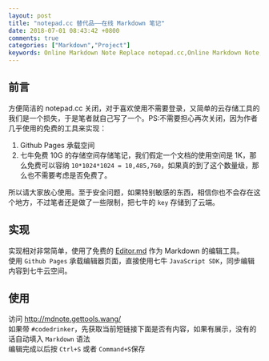 ```yaml
---
layout: post
title: "notepad.cc 替代品——在线 Markdown 笔记"
date: 2018-07-01 08:43:42 +0800
comments: true
categories: ["Markdown","Project"]
keywords: Online Markdown Note Replace notepad.cc,Online Markdown Note,在线 Markdown 笔记
---
```


## 前言
方便简洁的 notepad.cc 关闭，对于喜欢使用不需要登录，又简单的云存储工具的我们是一个损失，于是笔者就自己写了一个。PS:不需要担心再次关闭，因为作者几乎使用的免费的工具来实现：  
1. Github Pages 承载空间  
2. 七牛免费 10G 的存储空间存储笔记，我们假定一个文档的使用空间是 1K，那么免费可以容纳 `10*1024*1024 = 10,485,760`，如果真的到了这个数量级，那么也不需要考虑是否免费了。  

所以请大家放心使用。至于安全问题，如果特别敏感的东西，相信你也不会存在这个地方，不过笔者还是做了一些限制，把七牛的 `key` 存储到了云端。  
<!-- more -->

## 实现 
实现相对非常简单，使用了免费的 [Editor.md](https://gitee.com/pandao/editor.md) 作为 Markdown 的编辑工具。    
使用 `Github Pages` 承载编辑器页面，直接使用七牛 `JavaScript SDK`，同步编辑内容到七牛云空间。  

## 使用
访问 http://mdnote.gettools.wang/  
如果带 `#codedrinker`，先获取当前短链接下面是否有内容，如果有展示，没有的话自动填入 `Markdown` 语法  
编辑完成以后按 `Ctrl+S` 或者 `Command+S`保存
